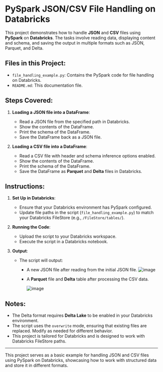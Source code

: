 # PySpark JSON/CSV File Handling on Databricks

This project demonstrates how to handle **JSON** and **CSV** files using **PySpark** on **Databricks**. The tasks involve reading data, displaying content and schema, and saving the output in multiple formats such as JSON, Parquet, and Delta.

## Files in this Project:
- `file_handling_example.py`: Contains the PySpark code for file handling on Databricks.
- `README.md`: This documentation file.

## Steps Covered:

1. **Loading a JSON file into a DataFrame**:
    - Read a JSON file from the specified path in Databricks.
    - Show the contents of the DataFrame.
    - Print the schema of the DataFrame.
    - Save the DataFrame back as a JSON file.

2. **Loading a CSV file into a DataFrame**:
    - Read a CSV file with header and schema inference options enabled.
    - Show the contents of the DataFrame.
    - Print the schema of the DataFrame.
    - Save the DataFrame as **Parquet** and **Delta** files in Databricks.

## Instructions:

1. **Set Up in Databricks**:
    - Ensure that your Databricks environment has PySpark configured.
    - Update file paths in the script (`file_handling_example.py`) to match your Databricks FileStore (e.g., `/FileStore/tables/`).

2. **Running the Code**:
    - Upload the script to your Databricks workspace.
    - Execute the script in a Databricks notebook.

3. **Output**:
    - The script will output:
        - A new JSON file after reading from the initial JSON file.
         ![image](https://github.com/user-attachments/assets/dc024bc0-89f9-4406-a61c-ba9288c80751)

        - A **Parquet** file and **Delta** table after processing the CSV data.
          
          ![image](https://github.com/user-attachments/assets/603e60eb-d33d-4f4d-a857-0b43ad3b7346)


## Notes:
- The Delta format requires **Delta Lake** to be enabled in your Databricks environment.
- The script uses the `overwrite` mode, ensuring that existing files are replaced. Modify as needed for different behavior.
- This project is tailored for Databricks and is designed to work with Databricks FileStore paths.

---

This project serves as a basic example for handling JSON and CSV files using PySpark on Databricks, showcasing how to work with structured data and store it in different formats.
